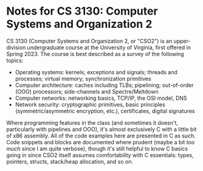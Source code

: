 # Notes for CS 3130: Computer Systems and Organization 2

CS 3130 (Computer Systems and Organization 2, or "CSO2") is an upper-division undergraduate course at the University of Virginia, first offered in Spring 2023. The course is best described as a survey of the following topics:
* Operating systems: kernels; exceptions and signals; threads and processes; virtual memory; synchronization primitives
* Computer architecture: caches including TLBs; pipelining; out-of-order (OOO) processors; side-channels and Spectre/Meltdown
* Computer networks: networking basics, TCP/IP, the OSI model, DNS
* Network security: cryptographic primitives, basic principles (symmetric/asymmetric encryption, etc.), certificates, digital signatures

Where programming features in the class (and sometimes it doesn't, particularly with pipelines and OOO), it's almost exclusively C with a little bit of x86 assembly. All of the code examples here are presented in C as such. Code snippets and blocks are documented where prudent (maybe a bit _too much_ since I am quite verbose), though it's still helpful to know C basics going in since CSO2 itself assumes comfortability with C essentials: types, pointers, structs, stack/heap allocation, and so on.
